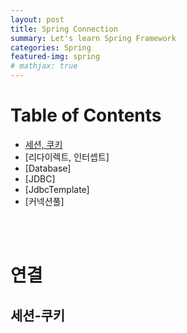 ```yaml
---
layout: post
title: Spring Connection
summary: Let's learn Spring Framework
categories: Spring
featured-img: spring
# mathjax: true
---
```


# Table of Contents

* [세션, 쿠키](#세션-쿠키)
* [리다이렉트, 인터셉트]
* [Database]
* [JDBC]
* [JdbcTemplate]
* [커넥션풀]

<br/>

<br/>

# 연결

## 세션-쿠키